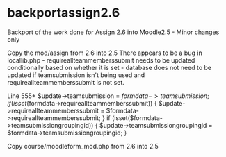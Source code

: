 backportassign2.6
=================

Backport of the work done for Assign 2.6 into Moodle2.5 - Minor changes only

Copy the mod/assign from 2.6 into 2.5
  There appears to be a bug in locallib.php - requireallteammemberssubmit needs
  to be updated conditionally based on whether it is set - database does not
  need to be updated if teamsubmission isn't being used and requireallteammemberssubmit
  is not set.

  Line 555+
        $update->teamsubmission = $formdata->teamsubmission;
        if (isset($formdata->requireallteammemberssubmit)) {
            $update->requireallteammemberssubmit = $formdata->requireallteammemberssubmit;
        }
        if (isset($formdata->teamsubmissiongroupingid)) {
            $update->teamsubmissiongroupingid = $formdata->teamsubmissiongroupingid;
        }

Copy course/moodleform_mod.php from 2.6 into 2.5
